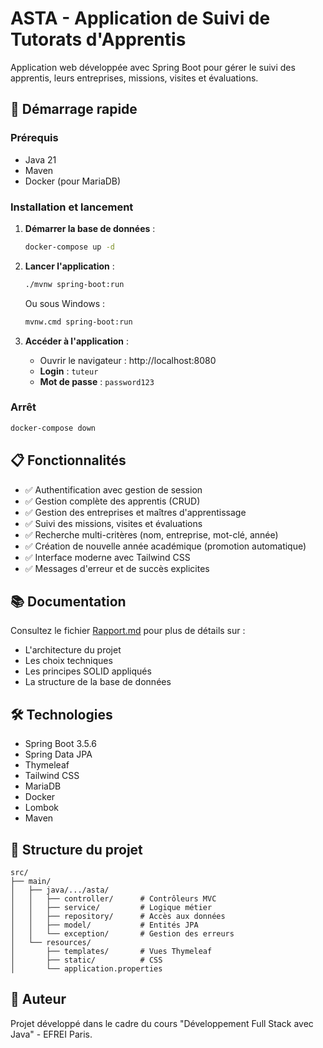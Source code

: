# ASTA - Application de Suivi de Tutorats d'Apprentis

Application web développée avec Spring Boot pour gérer le suivi des apprentis, leurs entreprises, missions, visites et évaluations.

## 🚀 Démarrage rapide

### Prérequis

- Java 21
- Maven
- Docker (pour MariaDB)

### Installation et lancement

1. **Démarrer la base de données** :

   ```bash
   docker-compose up -d
   ```

2. **Lancer l'application** :

   ```bash
   ./mvnw spring-boot:run
   ```

   Ou sous Windows :

   ```bash
   mvnw.cmd spring-boot:run
   ```

3. **Accéder à l'application** :
   - Ouvrir le navigateur : http://localhost:8080
   - **Login** : `tuteur`
   - **Mot de passe** : `password123`

### Arrêt

```bash
docker-compose down
```

## 📋 Fonctionnalités

- ✅ Authentification avec gestion de session
- ✅ Gestion complète des apprentis (CRUD)
- ✅ Gestion des entreprises et maîtres d'apprentissage
- ✅ Suivi des missions, visites et évaluations
- ✅ Recherche multi-critères (nom, entreprise, mot-clé, année)
- ✅ Création de nouvelle année académique (promotion automatique)
- ✅ Interface moderne avec Tailwind CSS
- ✅ Messages d'erreur et de succès explicites

## 📚 Documentation

Consultez le fichier [Rapport.md](Rapport.md) pour plus de détails sur :

- L'architecture du projet
- Les choix techniques
- Les principes SOLID appliqués
- La structure de la base de données

## 🛠️ Technologies

- Spring Boot 3.5.6
- Spring Data JPA
- Thymeleaf
- Tailwind CSS
- MariaDB
- Docker
- Lombok
- Maven

## 📁 Structure du projet

```
src/
├── main/
│   ├── java/.../asta/
│   │   ├── controller/      # Contrôleurs MVC
│   │   ├── service/         # Logique métier
│   │   ├── repository/      # Accès aux données
│   │   ├── model/           # Entités JPA
│   │   └── exception/       # Gestion des erreurs
│   └── resources/
│       ├── templates/       # Vues Thymeleaf
│       ├── static/          # CSS
│       └── application.properties
```

## 👤 Auteur

Projet développé dans le cadre du cours "Développement Full Stack avec Java" - EFREI Paris.
